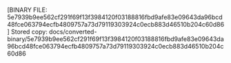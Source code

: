 [BINARY FILE: 5e7939b9ee562cf291f69f13f3984120f03188816fbd9afe83e09643da96bcd48fce063794ecfb4809757a73d79119303924c0ecb883d46510b204c60d86]
Stored copy: docs/converted-binary/5e7939b9ee562cf291f69f13f3984120f03188816fbd9afe83e09643da96bcd48fce063794ecfb4809757a73d79119303924c0ecb883d46510b204c60d86
